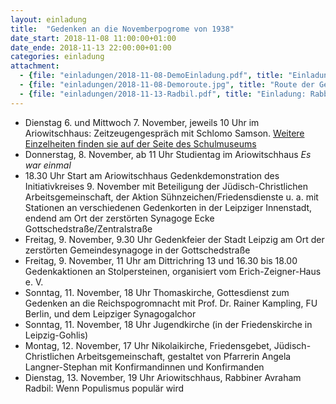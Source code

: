 ```yaml
---
layout: einladung
title:  "Gedenken an die Novemberpogrome von 1938"
date_start: 2018-11-08 11:00:00+01:00
date_ende: 2018-11-13 22:00:00+01:00
categories: einladung
attachment:
  - {file: "einladungen/2018-11-08-DemoEinladung.pdf", title: "Einladung zur Gedenkdemonstration"}
  - {file: "einladungen/2018-11-08-Demoroute.jpg", title: "Route der Gedenkdemonstration"}
  - {file: "einladungen/2018-11-13-Radbil.pdf", title: "Einladung: Rabbiner Avraham Radbil: Wenn Populismus populär wird"}
---
```

* Dienstag 6. und Mittwoch 7. November, jeweils 10 Uhr im Ariowitschhaus:
Zeitzeugengespräch mit Schlomo Samson.
[Weitere Einzelheiten finden sie auf der Seite des Schulmuseums](https://schulmuseum.leipzig.de/detailansicht-news/news/zeitzeugengespraech-mit-holocaust-ueberlebenden-schlomo-samson/)
* Donnerstag, 8. November, ab 11 Uhr Studientag im Ariowitschhaus *Es war einmal*
* 18.30 Uhr Start am Ariowitschhaus
Gedenkdemonstration
des Initiativkreises 9. November
mit Beteiligung der Jüdisch-Christlichen Arbeitsgemeinschaft, der Aktion Sühnzeichen/Friedensdienste
u. a.
mit Stationen an verschiedenen Gedenkorten in der Leipziger Innenstadt, endend am Ort der zerstörten Synagoge Ecke Gottschedstraße/Zentralstraße
* Freitag, 9. November, 9.30 Uhr Gedenkfeier der Stadt Leipzig am Ort der zerstörten Gemeindesynagoge in der Gottschedstraße
* Freitag, 9. November, 11 Uhr am Dittrichring 13 und 16.30 bis 18.00 Gedenkaktionen an Stolpersteinen, organisiert vom Erich-Zeigner-Haus e. V.
* Sonntag, 11. November, 18 Uhr Thomaskirche, Gottesdienst zum Gedenken an die Reichspogromnacht mit
Prof. Dr. Rainer Kampling, FU Berlin,
und dem Leipziger Synagogalchor
* Sonntag, 11. November, 18 Uhr Jugendkirche (in der Friedenskirche in Leipzig-Gohlis)
* Montag, 12. November, 17 Uhr Nikolaikirche, Friedensgebet, Jüdisch-Christlichen Arbeitsgemeinschaft, gestaltet von Pfarrerin Angela Langner-Stephan mit Konfirmandinnen und Konfirmanden
* Dienstag, 13. November, 19 Uhr Ariowitschhaus, Rabbiner Avraham Radbil: Wenn Populismus populär wird
